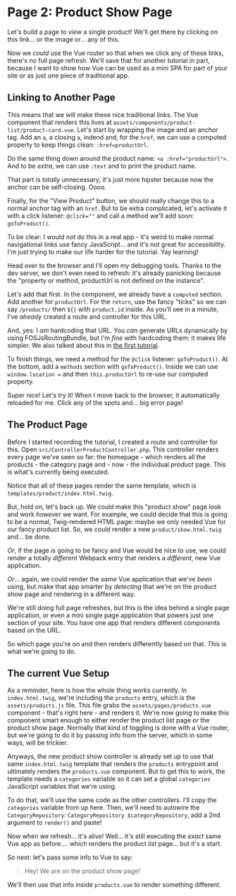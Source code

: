 # Page 2: Product Show Page

Let's build a page to *view* a single product! We'll get there by clicking on this
link... or the image or... any of this.

Now we *could* use the Vue router so that when we click any of these links,
there's no full page refresh. We'll save that for another tutorial in part, because
I want to show how Vue can be used as a mini SPA for part of your site *or* as
just one piece of traditional app.

## Linking to Another Page

This means that we will make these nice traditional links. The Vue component that
renders this lives at `assets/components/product-list/product-card.vue`. Let's
start by wrapping the image and an anchor tag. Add an `a`, a closing `a`, indend
and, for the `href`, we can use a computed property to keep things clean:
`:href=productUrl`.

Do the same thing down around the product name: `<a :href="productUrl">`. And to
be *extra*, we can use `:text` and to print the product name.

That part is *totally* unnecessary, it's just more hipster because now the anchor
can be self-closing. Oooo.

Finally, for the "View Product" button, we should really change this to a normal
anchor tag with an `href`. But to be extra complicated, let's activate it with a
click listener: `@click=""` and call a method we'll add soon: `goToProduct()`.

To be clear: I would *not* do this in a real app - it's weird to make normal
navigational links use fancy JavaScript... and it's not great for accessibility.
I'm just trying to make our life harder for the tutorial. Yay learning!

Head over to the browser and I'll open my debugging tools. Thanks to the dev
server, we don't even need to refresh: it's already panicking because the
"property or method, productUrl is not defined on the instance".

Let's add that first. In the component, we already have a `computed` section. Add
another for `productUrl`. For the `return`, use the fancy "ticks" so we can say
`/products/` then `${}` with `product.id` inside. As you'll see in a minute, I've
*already* created a route and controller for this URL.

And, yes: I *am* hardcoding that URL. You *can* generate URLs dynamically by using
FOSJsRoutingBundle, but I'm *fine* with hardcoding them: it makes life simpler.
We also talked about this in
[the first tutorial](https://symfonycasts.com/screencast/vue/categories-ajax#linking-properly).

To finish things, we need a method for the `@click` listener: `goToProduct()`.
At the bottom, add a `methods` section with `goToProduct()`. Inside we can use
`window.location =` and then `this.productUrl` to re-use our computed property.

Super nice! Let's try it! When I move back to the browser, it automatically reloaded
for me. Click any of the spots and... big error page!

## The Product Page

Before I started recording the tutorial, I created a route and controller for this.
Open `src/ControllerProductController.php`. This controller renders every page
we've seen so far: the homepage - which renders all the products - the category
page and - now - the individual *product* page. This is what's currently being
executed.

Notice that all of these pages render the same template, which is
`templates/product/index.html.twig`.

But, hold on, let's back up. We could make this "product show" page look and work
*however* we want. For example, we could decide that this is going to be a normal,
Twig-rendered HTML page: maybe we only needed Vue for our fancy product list. So,
we could render a new `product/show.html.twig` and... be done.

*Or*, if the page *is* going to be fancy and Vue would be nice to use, we could
render a totally *different* Webpack entry that renders a *different*, new Vue
application.

*Or*... again, we could render the *same* Vue application that we've *been* using,
but make that app smarter by *detecting* that we're on the product show page and
rendering in a different way.

We're still doing full page refreshes, but this is the idea behind a single page
application, or even a mini single page application that powers just one section
of your site. You have one app that renders different components based on the
URL.

So which page you're on and then renders differently based on that. *This* is what
we're going to do.

## The current Vue Setup

As a reminder, here is how the whole thing works currently. In `index.html.twig`,
we're including the `products` entry, which is the `assets/products.js` file.
This file grabs the `assets/pages/products.vue` component - that's right here - and
renders it. We're now going to make this component smart enough to either render
the product list page *or* the product show page. Normally that kind of toggling
is done with a Vue router, but we're going to do it by passing info from the server,
which in some ways, will be trickier.

Anyways, the new product show controller is already set up to use that same
`index.html.twig` template that renders the `products` entrypoint and ultimately
renders the `products.vue` component. But to get this to work, the template needs
a `categories` variable so it can set a global `categories` JavaScript variables
that we're using.

To do that, we'll use the same code as the other controllers. I'll copy the
`categories` variable from up here. Then, we'll need to autowire the
`CategoryRepository`: `CategoryRepository $categoryRepository`, add a 2nd argument
to `render()` and paste!

Now when we refresh... it's alive! Well... it's still executing the *exact* same
Vue app as before.... which renders the product *list* page... but it's a start.

So next: let's pass some info to Vue to say:

> Hey! We are on the product show page!

We'll then use that info inside `products.vue` to render something different.

